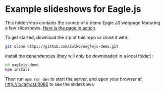 # Example slideshows for Eagle.js

This folder/repo contains the source of a demo Eagle.JS webpage featuring a few slideshows. [Here is the page in action](https://zulko.github.io/eaglejs-demo/#/).

To get started, download the zip of this repo or clone it with:
``` bash
git clone https://github.com/Zulko/eaglejs-demo.git
```

Install the dependencies (they will only be downloaded in a local folder):
```bash
cd eaglejs-demo
npm install
```

Then run ```npm run dev``` to start the server, and open your browser at [http://localhost:8080](http://localhost:8080) to see the slideshows.
